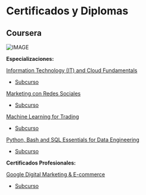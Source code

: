 # Certificados y Diplomas


## Coursera

![IMAGE](https://seekvectorlogo.com/wp-content/uploads/2022/02/coursera-vector-logo-2022.png)

**Especializaciones:** 

[Information Technology (IT) and Cloud Fundamentals](https://www.coursera.org/account/accomplishments/specialization/certificate/7Q4WDZRGHJ6Z)
 - [Subcurso](https://www.coursera.org/account/accomplishments/specialization/UQCAXD7BU23B)

[Marketing con Redes Sociales](https://www.coursera.org/account/accomplishments/specialization/SX66PCBSX92R)
 - [Subcurso](https://www.coursera.org/account/accomplishments/specialization/UQCAXD7BU23B)

[Machine Learning for Trading](https://www.coursera.org/account/accomplishments/specialization/4HUYSNLG3HZZ)
 - [Subcurso](https://www.coursera.org/account/accomplishments/specialization/UQCAXD7BU23B)

[Python, Bash and SQL Essentials for Data Engineering](https://www.coursera.org/account/accomplishments/specialization/UQCAXD7BU23B)
 - [Subcurso](https://www.coursera.org/account/accomplishments/specialization/UQCAXD7BU23B)


**Certificados Profesionales:**

[Google Digital Marketing & E-commerce](https://www.coursera.org/account/accomplishments/professional-cert/T3BXQL63WULG)
 - [Subcurso](https://www.coursera.org/account/accomplishments/specialization/UQCAXD7BU23B)

